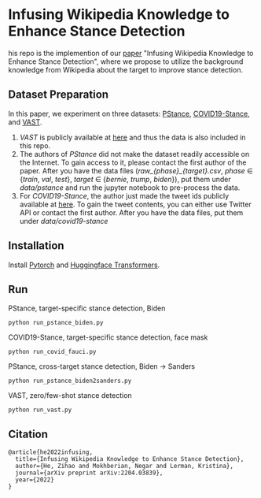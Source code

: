 # Infusing Wikipedia Knowledge to Enhance Stance Detection

his repo is the implemention of our [paper](https://arxiv.org/abs/2204.03839) "Infusing Wikipedia Knowledge to Enhance Stance Detection", where we propose to utilize the background knowledge from Wikipedia about the target to improve stance detection.


## Dataset Preparation
In this paper, we experiment on three datasets: [PStance](https://aclanthology.org/2021.findings-acl.208/), [COVID19-Stance](https://aclanthology.org/2021.acl-long.127/), and [VAST](https://aclanthology.org/2020.emnlp-main.717.pdf). 

1. <em>VAST</em> is publicly available at [here](https://github.com/emilyallaway/zero-shot-stance/tree/master/data/VAST) and thus the data is also included in this repo.
2. The authors of <em>PStance</em> did not make the dataset readily accessible on the Internet. To gain access to it, please contact the first author of the paper. After you have the data files (<em>raw_{phase}_{target}.csv</em>, <em>phase</em> $\in$ {<em>train</em>, <em>val</em>, <em>test</em>}, <em>target</em> $\in$ {<em>bernie</em>, <em>trump</em>, <em>biden</em>}), put them under <em>data/pstance</em> and run the jupyter notebook to pre-process the data. 
3. For <em>COVID19-Stance</em>, the author just made the tweet ids publicly available at [here](https://github.com/kglandt/stance-detection-in-covid-19-tweets/tree/main/dataset). To gain the tweet contents, you can either use Twitter API or contact the first author. After you have the data files, put them under <em>data/covid19-stance</em>


## Installation
Install [Pytorch](https://pytorch.org/get-started/locally/) and [Huggingface Transformers](https://huggingface.co/docs/transformers/installation).

## Run
PStance, target-specific stance detection, Biden
```angular2html
python run_pstance_biden.py
```

COVID19-Stance, target-specific stance detection, face mask
```angular2html
python run_covid_fauci.py
```

PStance, cross-target stance detection, Biden $\rightarrow$ Sanders
```angular2html
python run_pstance_biden2sanders.py
```


VAST, zero/few-shot stance detection
```angular2html
python run_vast.py
```


## Citation
```angular2html
@article{he2022infusing,
  title={Infusing Wikipedia Knowledge to Enhance Stance Detection},
  author={He, Zihao and Mokhberian, Negar and Lerman, Kristina},
  journal={arXiv preprint arXiv:2204.03839},
  year={2022}
}
```


